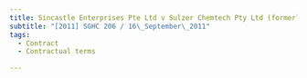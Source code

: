 ```yaml
---
title: Sincastle Enterprises Pte Ltd v Sulzer Chemtech Pty Ltd (formerly known as Towertech Pty 
subtitle: "[2011] SGHC 206 / 16\_September\_2011"
tags:
  - Contract
  - Contractual terms

---
```


